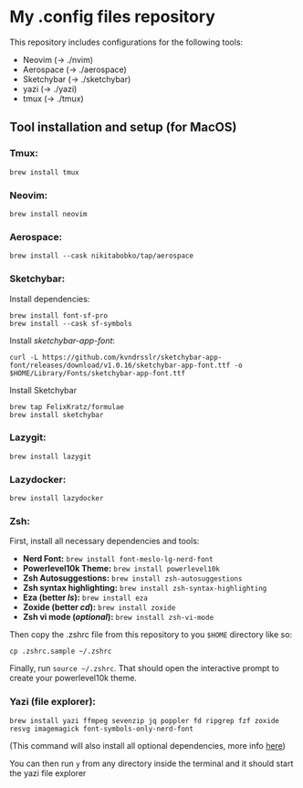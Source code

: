 # My .config files repository

This repository includes configurations for the following tools:

- Neovim (-> ./nvim)
- Aerospace (-> ./aerospace)
- Sketchybar (-> ./sketchybar)
- yazi (-> ./yazi)
- tmux (-> ./tmux)

## Tool installation and setup (for MacOS)

### Tmux:

`brew install tmux`

### Neovim:

`brew install neovim`

### Aerospace:

`brew install --cask nikitabobko/tap/aerospace`

### Sketchybar:

Install dependencies:

```
brew install font-sf-pro
brew install --cask sf-symbols
```

Install *sketchybar-app-font*:

`curl -L https://github.com/kvndrsslr/sketchybar-app-font/releases/download/v1.0.16/sketchybar-app-font.ttf -o $HOME/Library/Fonts/sketchybar-app-font.ttf`

Install Sketchybar

```
brew tap FelixKratz/formulae
brew install sketchybar
```

### Lazygit:

`brew install lazygit`

### Lazydocker:

`brew install lazydocker`

### Zsh:

First, install all necessary dependencies and tools:

- **Nerd Font:** `brew install font-meslo-lg-nerd-font`
- **Powerlevel10k Theme:** `brew install powerlevel10k`
- **Zsh Autosuggestions:** `brew install zsh-autosuggestions`
- **Zsh syntax highlighting:** `brew install zsh-syntax-highlighting`
- **Eza (better *ls*):** `brew install eza`
- **Zoxide (better *cd*):** `brew install zoxide`
- **Zsh vi mode (*optional*):** `brew install zsh-vi-mode`

Then copy the .zshrc file from this repository to you `$HOME` directory like so:

`cp .zshrc.sample ~/.zshrc`

Finally, run `source ~/.zshrc`. That should open the interactive prompt to create your powerlevel10k theme.

### Yazi (file explorer):

`brew install yazi ffmpeg sevenzip jq poppler fd ripgrep fzf zoxide resvg imagemagick font-symbols-only-nerd-font`

(This command will also install all optional dependencies, more info [here](https://yazi-rs.github.io/docs/installation))

You can then run `y` from any directory inside the terminal and it should start the yazi file explorer
